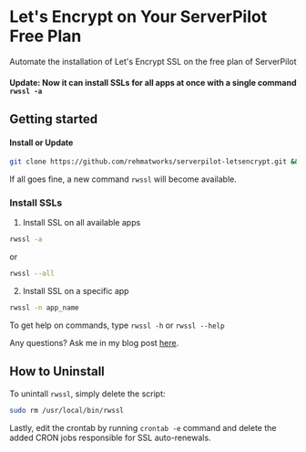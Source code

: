 # Let's Encrypt on Your ServerPilot Free Plan
Automate the installation of Let's Encrypt SSL on the free plan of ServerPilot
#### Update: Now it can install SSLs for all apps at once with a single command `rwssl -a`

## Getting started

#### Install or Update
```bash
git clone https://github.com/rehmatworks/serverpilot-letsencrypt.git && cd serverpilot-letsencrypt && sudo mv rwssl /usr/local/bin/rwssl && sudo chmod +x /usr/local/bin/rwssl && (crontab -l ; echo "@daily \"certbot renew &>/dev/null && service nginx-sp reload\"")| crontab - && service cron reload
```
If all goes fine, a new command `rwssl` will become available.

### Install SSLs

1. Install SSL on all available apps
```bash
rwssl -a
```
or
```bash
rwssl --all
```

2. Install SSL on a specific app
```bash
rwssl -n app_name
```

To get help on commands, type `rwssl -h` or `rwssl --help`

Any questions? Ask me in my blog post [here](https://rehmat.works/install-lets-encrypt-on-the-free-plan-of-serverpilot/).

## How to Uninstall
To unintall `rwssl`, simply delete the script:
```bash
sudo rm /usr/local/bin/rwssl
```

Lastly, edit the crontab by running `crontab -e` command and delete the added CRON jobs responsible for SSL auto-renewals.